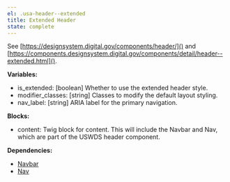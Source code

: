 ```yaml
---
el: .usa-header--extended
title: Extended Header
state: complete
---
```

See [https://designsystem.digital.gov/components/header/]() and
[https://components.designsystem.digital.gov/components/detail/header--extended.html]().

__Variables:__
* is_extended: [boolean] Whether to use the extended header style.
* modifier_classes: [string] Classes to modify the default layout styling.
* nav_label: [string] ARIA label for the primary navigation.

__Blocks:__
* content: Twig block for content. This will include the Navbar and Nav, which
  are part of the USWDS header component.

__Dependencies:__
* [Navbar](../navbar/navbar.md)
* [Nav](../nav/nav.md)
